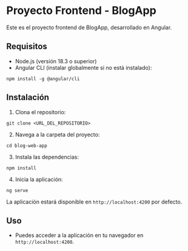 # Proyecto Frontend - BlogApp

Este es el proyecto frontend de BlogApp, desarrollado en Angular.

## Requisitos

- Node.js (versión 18.3 o superior)
- Angular CLI (instalar globalmente si no está instalado):
  
`npm install -g @angular/cli`

## Instalación

1. Clona el repositorio:

`git clone <URL_DEL_REPOSITORIO>`

2. Navega a la carpeta del proyecto:

`cd blog-web-app`

3. Instala las dependencias:

`npm install`

4. Inicia la aplicación:

`ng serve`


La aplicación estará disponible en `http://localhost:4200` por defecto.

## Uso

- Puedes acceder a la aplicación en tu navegador en `http://localhost:4200`.

